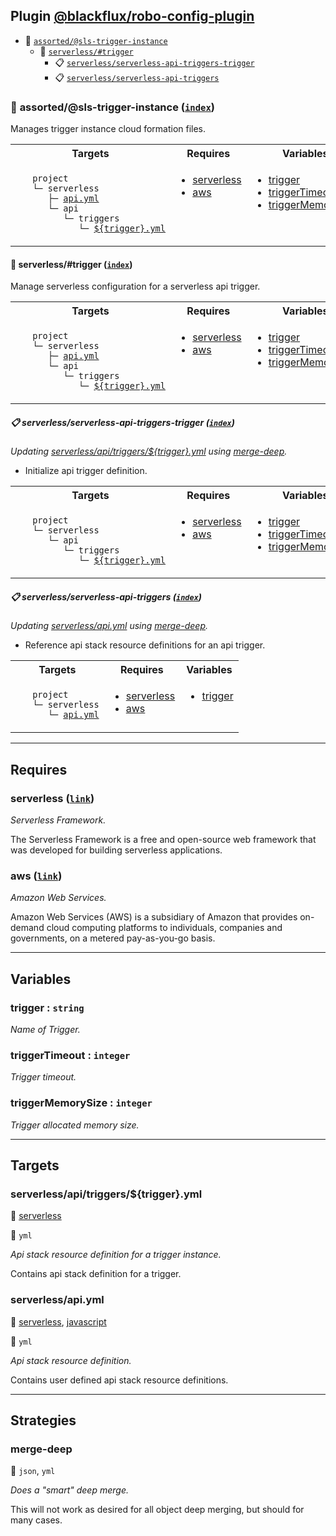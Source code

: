 ## Plugin [@blackflux/robo-config-plugin](https://www.npmjs.com/package/@blackflux/robo-config-plugin)

- <a name="blackfluxrobo-config-plugin-task-idx-ref-assortedsls-trigger-instance">:open_file_folder:</a> <a href="#blackfluxrobo-config-plugin-task-ref-assortedsls-trigger-instance">`assorted/@sls-trigger-instance`</a>
  - <a name="blackfluxrobo-config-plugin-task-idx-ref-serverlesstrigger">:open_file_folder:</a> <a href="#blackfluxrobo-config-plugin-task-ref-serverlesstrigger">`serverless/#trigger`</a>
    - <a name="blackfluxrobo-config-plugin-task-idx-ref-serverlessserverless-api-triggers-trigger">:clipboard:</a> <a href="#blackfluxrobo-config-plugin-task-ref-serverlessserverless-api-triggers-trigger">`serverless/serverless-api-triggers-trigger`</a>
    - <a name="blackfluxrobo-config-plugin-task-idx-ref-serverlessserverless-api-triggers">:clipboard:</a> <a href="#blackfluxrobo-config-plugin-task-ref-serverlessserverless-api-triggers">`serverless/serverless-api-triggers`</a>

### :open_file_folder: <a name="blackfluxrobo-config-plugin-task-ref-assortedsls-trigger-instance">assorted/@sls-trigger-instance</a> (<a href="#blackfluxrobo-config-plugin-task-idx-ref-assortedsls-trigger-instance">`index`</a>)

Manages trigger instance cloud formation files.

<table>
  <tbody>
    <tr>
      <th>Targets</th>
      <th>Requires</th>
      <th>Variables</th>
    </tr>
    <tr>
      <td align="left" valign="top">
        <ul>
<code>project</code><br/>
<code>└─&nbsp;serverless</code><br/>
<code>&nbsp;&nbsp;&nbsp;├─&nbsp;<a href="#blackfluxrobo-config-plugin-target-ref-serverlessapiyml">api.yml</a></code><br/>
<code>&nbsp;&nbsp;&nbsp;└─&nbsp;api</code><br/>
<code>&nbsp;&nbsp;&nbsp;&nbsp;&nbsp;&nbsp;└─&nbsp;triggers</code><br/>
<code>&nbsp;&nbsp;&nbsp;&nbsp;&nbsp;&nbsp;&nbsp;&nbsp;&nbsp;└─&nbsp;<a href="#blackfluxrobo-config-plugin-target-ref-serverlessapitriggerstriggeryml">${trigger}.yml</a></code><br/>
        </ul>
      </td>
      <td align="left" valign="top">
        <ul>
          <li><a href="#blackfluxrobo-config-plugin-req-ref-serverless">serverless</a></li>
          <li><a href="#blackfluxrobo-config-plugin-req-ref-aws">aws</a></li>
        </ul>
      </td>
      <td align="left" valign="top">
        <ul>
          <li><a href="#blackfluxrobo-config-plugin-var-ref-trigger">trigger</a></li>
          <li><a href="#blackfluxrobo-config-plugin-var-ref-triggertimeout">triggerTimeout</a></li>
          <li><a href="#blackfluxrobo-config-plugin-var-ref-triggermemorysize">triggerMemorySize</a></li>
        </ul>
      </td>
    </tr>
  </tbody>
</table>

#### :open_file_folder: <a name="blackfluxrobo-config-plugin-task-ref-serverlesstrigger">serverless/#trigger</a> (<a href="#blackfluxrobo-config-plugin-task-idx-ref-serverlesstrigger">`index`</a>)

Manage serverless configuration for a serverless api trigger.

<table>
  <tbody>
    <tr>
      <th>Targets</th>
      <th>Requires</th>
      <th>Variables</th>
    </tr>
    <tr>
      <td align="left" valign="top">
        <ul>
<code>project</code><br/>
<code>└─&nbsp;serverless</code><br/>
<code>&nbsp;&nbsp;&nbsp;├─&nbsp;<a href="#blackfluxrobo-config-plugin-target-ref-serverlessapiyml">api.yml</a></code><br/>
<code>&nbsp;&nbsp;&nbsp;└─&nbsp;api</code><br/>
<code>&nbsp;&nbsp;&nbsp;&nbsp;&nbsp;&nbsp;└─&nbsp;triggers</code><br/>
<code>&nbsp;&nbsp;&nbsp;&nbsp;&nbsp;&nbsp;&nbsp;&nbsp;&nbsp;└─&nbsp;<a href="#blackfluxrobo-config-plugin-target-ref-serverlessapitriggerstriggeryml">${trigger}.yml</a></code><br/>
        </ul>
      </td>
      <td align="left" valign="top">
        <ul>
          <li><a href="#blackfluxrobo-config-plugin-req-ref-serverless">serverless</a></li>
          <li><a href="#blackfluxrobo-config-plugin-req-ref-aws">aws</a></li>
        </ul>
      </td>
      <td align="left" valign="top">
        <ul>
          <li><a href="#blackfluxrobo-config-plugin-var-ref-trigger">trigger</a></li>
          <li><a href="#blackfluxrobo-config-plugin-var-ref-triggertimeout">triggerTimeout</a></li>
          <li><a href="#blackfluxrobo-config-plugin-var-ref-triggermemorysize">triggerMemorySize</a></li>
        </ul>
      </td>
    </tr>
  </tbody>
</table>

##### :clipboard: <a name="blackfluxrobo-config-plugin-task-ref-serverlessserverless-api-triggers-trigger">serverless/serverless-api-triggers-trigger</a> (<a href="#blackfluxrobo-config-plugin-task-idx-ref-serverlessserverless-api-triggers-trigger">`index`</a>)

_Updating <a href="#blackfluxrobo-config-plugin-target-ref-serverlessapitriggerstriggeryml">serverless/api/triggers/${trigger}.yml</a> using <a href="#blackfluxrobo-config-plugin-strat-ref-merge-deep">merge-deep</a>._

- Initialize api trigger definition.

<table>
  <tbody>
    <tr>
      <th>Targets</th>
      <th>Requires</th>
      <th>Variables</th>
    </tr>
    <tr>
      <td align="left" valign="top">
        <ul>
<code>project</code><br/>
<code>└─&nbsp;serverless</code><br/>
<code>&nbsp;&nbsp;&nbsp;└─&nbsp;api</code><br/>
<code>&nbsp;&nbsp;&nbsp;&nbsp;&nbsp;&nbsp;└─&nbsp;triggers</code><br/>
<code>&nbsp;&nbsp;&nbsp;&nbsp;&nbsp;&nbsp;&nbsp;&nbsp;&nbsp;└─&nbsp;<a href="#blackfluxrobo-config-plugin-target-ref-serverlessapitriggerstriggeryml">${trigger}.yml</a></code><br/>
        </ul>
      </td>
      <td align="left" valign="top">
        <ul>
          <li><a href="#blackfluxrobo-config-plugin-req-ref-serverless">serverless</a></li>
          <li><a href="#blackfluxrobo-config-plugin-req-ref-aws">aws</a></li>
        </ul>
      </td>
      <td align="left" valign="top">
        <ul>
          <li><a href="#blackfluxrobo-config-plugin-var-ref-trigger">trigger</a></li>
          <li><a href="#blackfluxrobo-config-plugin-var-ref-triggertimeout">triggerTimeout</a></li>
          <li><a href="#blackfluxrobo-config-plugin-var-ref-triggermemorysize">triggerMemorySize</a></li>
        </ul>
      </td>
    </tr>
  </tbody>
</table>

##### :clipboard: <a name="blackfluxrobo-config-plugin-task-ref-serverlessserverless-api-triggers">serverless/serverless-api-triggers</a> (<a href="#blackfluxrobo-config-plugin-task-idx-ref-serverlessserverless-api-triggers">`index`</a>)

_Updating <a href="#blackfluxrobo-config-plugin-target-ref-serverlessapiyml">serverless/api.yml</a> using <a href="#blackfluxrobo-config-plugin-strat-ref-merge-deep">merge-deep</a>._

- Reference api stack resource definitions for an api trigger.

<table>
  <tbody>
    <tr>
      <th>Targets</th>
      <th>Requires</th>
      <th>Variables</th>
    </tr>
    <tr>
      <td align="left" valign="top">
        <ul>
<code>project</code><br/>
<code>└─&nbsp;serverless</code><br/>
<code>&nbsp;&nbsp;&nbsp;└─&nbsp;<a href="#blackfluxrobo-config-plugin-target-ref-serverlessapiyml">api.yml</a></code><br/>
        </ul>
      </td>
      <td align="left" valign="top">
        <ul>
          <li><a href="#blackfluxrobo-config-plugin-req-ref-serverless">serverless</a></li>
          <li><a href="#blackfluxrobo-config-plugin-req-ref-aws">aws</a></li>
        </ul>
      </td>
      <td align="left" valign="top">
        <ul>
          <li><a href="#blackfluxrobo-config-plugin-var-ref-trigger">trigger</a></li>
        </ul>
      </td>
    </tr>
  </tbody>
</table>

------

## Requires

### <a name="blackfluxrobo-config-plugin-req-ref-serverless">serverless</a> ([`link`](https://serverless.com/)) 

*Serverless Framework.*

The Serverless Framework is a free and open-source web framework that was 
developed for building serverless applications.

### <a name="blackfluxrobo-config-plugin-req-ref-aws">aws</a> ([`link`](https://aws.amazon.com/)) 

*Amazon Web Services.*

Amazon Web Services (AWS) is a subsidiary of Amazon that provides on-demand cloud 
computing platforms to individuals, companies and governments, on a metered pay-as-you-go basis.

------

## Variables

### <a name="blackfluxrobo-config-plugin-var-ref-trigger">trigger</a>  : `string`

*Name of Trigger.*

### <a name="blackfluxrobo-config-plugin-var-ref-triggertimeout">triggerTimeout</a>  : `integer`

*Trigger timeout.*

### <a name="blackfluxrobo-config-plugin-var-ref-triggermemorysize">triggerMemorySize</a>  : `integer`

*Trigger allocated memory size.*

------

## Targets

### <a name="blackfluxrobo-config-plugin-target-ref-serverlessapitriggerstriggeryml">serverless/api/triggers/${trigger}.yml</a>  

:small_red_triangle: <a href="#blackfluxrobo-config-plugin-req-ref-serverless">serverless</a>

:small_blue_diamond: `yml`

*Api stack resource definition for a trigger instance.*

Contains api stack definition for a trigger.

### <a name="blackfluxrobo-config-plugin-target-ref-serverlessapiyml">serverless/api.yml</a>  

:small_red_triangle: <a href="#blackfluxrobo-config-plugin-req-ref-serverless">serverless</a>, <a href="#blackfluxrobo-config-plugin-req-ref-javascript">javascript</a>

:small_blue_diamond: `yml`

*Api stack resource definition.*

Contains user defined api stack resource definitions.

------

## Strategies

### <a name="blackfluxrobo-config-plugin-strat-ref-merge-deep">merge-deep</a>  

:small_blue_diamond: `json`, `yml`

*Does a "smart" deep merge.*

This will not work as desired for all object deep merging, but should for many cases.

